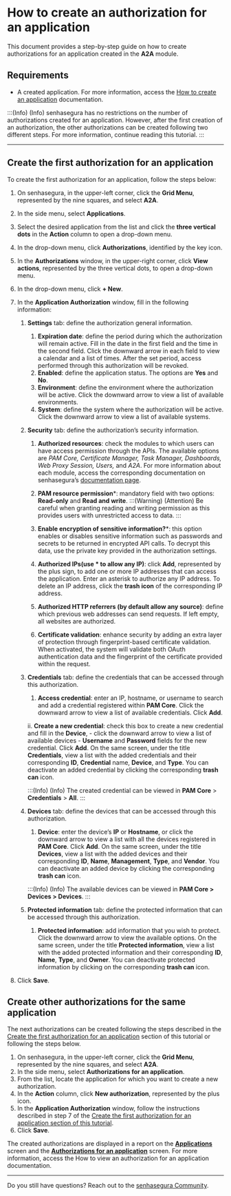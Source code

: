 # How to create an authorization for an application

This document provides a step-by-step guide on how to create authorizations for an application created in the **A2A** module.


## Requirements

* A created application. For more information, access the [How to create an application](/v3-33/docs/a2a-how-to-create-an-application) documentation.

:::(Info) (Info)
senhasegura has no restrictions on the number of authorizations created for an application. However, after the first creation of an authorization, the other authorizations can be created following two different steps. For more information, continue reading this tutorial.
:::
***
## Create the first authorization for an application

To create the first authorization for an application, follow the steps below:

1. On senhasegura, in the upper-left corner, click the **Grid Menu**, represented by the nine squares, and select **A2A**.
2. In the side menu, select **Applications**.
3. Select the desired application from the list and click the **three vertical dots** in the **Action** column to open a drop-down menu.
4. In the drop-down menu, click **Authorizations**, identified by the key icon.
5. In the **Authorizations** window, in the upper-right corner, click **View actions**, represented by the three vertical dots, to open a drop-down menu.
6. In the drop-down menu, click **+ New**.
7. In the **Application Authorization** window, fill in the following information:
    1. **Settings** tab: define the authorization general information.
        1. **Expiration date**: define the period during which the authorization will remain active. Fill in the date in the first field and the time in the second field. Click the downward arrow in each field to view a calendar and a list of times. After the set period, access performed through this authorization will be revoked.
        2. **Enabled**: define the application status. The options are **Yes** and **No**.
        3. **Environment**: define the environment where the authorization will be active. Click the downward arrow to view a list of available environments.
        4. **System**: define the system where the authorization will be active. Click the downward arrow to view a list of available systems.
    2. **Security** tab: define the authorization’s security information.
        1. **Authorized resources**: check the modules to which users can have access permission through the APIs. The available options are *PAM Core, Certificate Manager, Task Manager, Dashboards, Web Proxy Session, Users,* and *A2A*. For more information about each module, access the corresponding documentation on senhasegura’s [documentation page](https://docs.senhasegura.io/v3-30/docs). 
        
        3. **PAM resource permission***: mandatory field with two options: **Read-only** and **Read and write**.
             :::(Warning) (Attention)
            Be careful when granting reading and writing permission as this provides users with unrestricted access to data.
            :::

        1.  **Enable encryption of sensitive information?***: this option enables or disables sensitive information such as passwords and secrets to be returned in encrypted API calls. To decrypt this data, use the private key provided in the authorization settings.
        2.  **Authorized IPs(use * to allow any IP)**: click **Add**, represented by the plus sign, to add one or more IP addresses that can access the application. Enter an asterisk to authorize any IP address. 
To delete an IP address, click the **trash icon** of the corresponding IP address.

        1. **Authorized HTTP referrers (by default allow any source)**: define which previous web addresses can send requests. If left empty, all websites are authorized. 
        2. **Certificate validation**: enhance security by adding an extra layer of protection through fingerprint-based certificate validation. When activated, the system will validate both OAuth authentication data and the fingerprint of the certificate provided within the request.

    1. **Credentials** tab: define the credentials that can be accessed through this authorization.

        1. **Access credential**: enter an IP, hostname, or username to search and add a credential registered within **PAM Core**. Click the downward arrow to view a list of available credentials. Click **Add**.

       ii. **Create a new credential**: check this box to create a new credential and fill in the **Device**, - click the downward arrow to view a list of available devices - **Username** and **Password** fields for the new credential. Click **Add**.
       On the same screen, under the title **Credentials**, view a list with the added credentials and their corresponding **ID**, **Credential** name, **Device**, and **Type**.
       You can deactivate an added credential by clicking the corresponding **trash can** icon.
    
        :::(Info) (Info)
        The created credential can be   viewed    in **PAM Core** > **Credentials** >     **All**.
        :::

    1. **Devices** tab: define the devices that can be accessed through this authorization.
        1. **Device**: enter the device’s **IP** or **Hostname**, or click the downward arrow to view a list with all the devices registered in **PAM Core**. Click **Add**.
 On the same screen, under the title **Devices**, view a list with the added devices and their corresponding **ID**, **Name**, **Management**, **Type**, and **Vendor**.
You can deactivate an added device by clicking the corresponding **trash can** icon.


        :::(Info) (Info)
            The available devices can be viewed in **PAM Core > Devices > Devices**.
        :::

    1. **Protected information** tab: define the protected information that can be accessed through this authorization.

        1. **Protected information**: add information that you wish to protect. Click the downward arrow to view the available options.
On the same screen, under the title **Protected information**, view a list with the added protected information and their corresponding **ID**, **Name**, **Type**, and **Owner**.
You can deactivate protected information by clicking on the corresponding **trash can** icon.

8. Click **Save**.
              
              
## Create other authorizations for the same application

The next authorizations can be created following the steps described in the [Create the first authorization for an application](/v3-33/docs/a2a-how-to-create-an-authorization-for-an-application#create-the-first-authorization-for-an-application) section of this tutorial or following the steps below.

1. On senhasegura, in the upper-left corner, click the **Grid Menu**, represented by the nine squares, and select **A2A**.
2. In the side menu, select **Authorizations for an application**.
3. From the list, locate the application for which you want to create a new authorization.
4. In the **Action** column, click **New authorization**, represented by the plus icon. 
5. In the **Application Authorization** window, follow the instructions described in step 7 of the [Create the first authorization for an application section of this tutorial](/v3-33/docs/a2a-how-to-create-an-authorization-for-an-application#create-the-first-authorization-for-an-application).
6. Click **Save**.

The created authorizations are displayed in a report on the **[Applications](/v3-33/docs/a2a-applications)** screen and the **[Authorizations for an application](/v3-33/docs/a2a-authorizations-for-an-application)** screen. For more information, access the How to view an authorization for an application documentation.

***

Do you still have questions? Reach out to the [senhasegura Community](https://community.senhasegura.io/).


              
                                                                           
     
        


        











